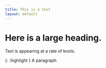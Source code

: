 ```yaml
---
title: This is a test
layout: default
---
```


# Here is a large heading. 

Text is appearing at a rate of knots. 

{: .highlight }
A paragraph
